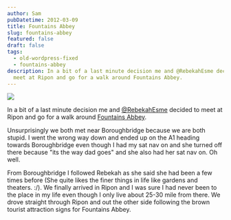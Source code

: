```yaml
---
author: Sam
pubDatetime: 2012-03-09
title: Fountains Abbey
slug: fountains-abbey
featured: false
draft: false
tags:
  - old-wordpress-fixed
  - fountains-abbey
description: In a bit of a last minute decision me and @RebekahEsme decided to
  meet at Ripon and go for a walk around Fountains Abbey.
---
```

![](/assets/2012/2012-03-09-rebekah-at-fountains-abbey.jpg)

In a bit of a last minute decision me and [@RebekahEsme](http://rebekahesme.com) decided to meet at Ripon and go for a walk around [Fountains Abbey](http://www.fountainsabbey.org.uk/html/visiting/what-to-see/the-abbey).

Unsurprisingly we both met near Boroughbridge because we are both stupid. I went the wrong way down and ended up on the A1 heading towards Boroughbridge even though I had my sat nav on and she turned off there because "its the way dad goes" and she also had her sat nav on. Oh well.

From Boroughbridge I followed Rebekah as she said she had been a few times before (She quite likes the finer things in life like gardens and theaters. :/). We finally arrived in Ripon and I was sure I had never been to the place in my life even though I only live about 25-30 mile from there. We drove straight through Ripon and out the other side following the brown tourist attraction signs for Fountains Abbey.